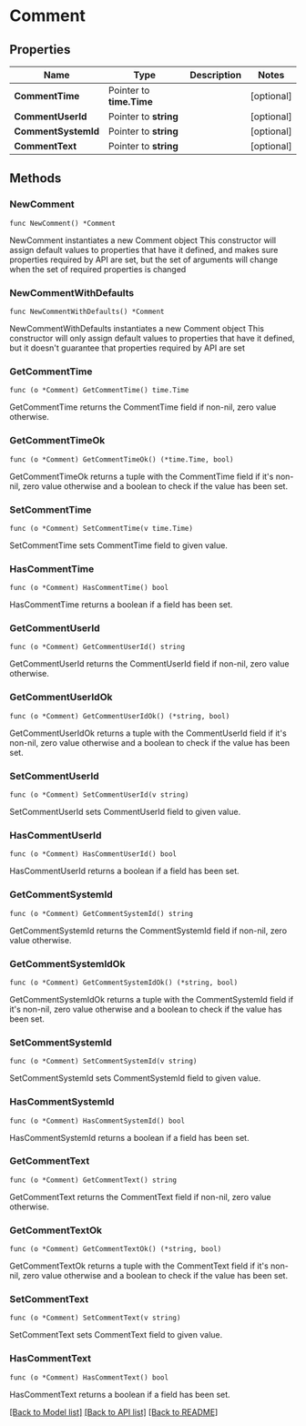 # Comment

## Properties

Name | Type | Description | Notes
------------ | ------------- | ------------- | -------------
**CommentTime** | Pointer to **time.Time** |  | [optional] 
**CommentUserId** | Pointer to **string** |  | [optional] 
**CommentSystemId** | Pointer to **string** |  | [optional] 
**CommentText** | Pointer to **string** |  | [optional] 

## Methods

### NewComment

`func NewComment() *Comment`

NewComment instantiates a new Comment object
This constructor will assign default values to properties that have it defined,
and makes sure properties required by API are set, but the set of arguments
will change when the set of required properties is changed

### NewCommentWithDefaults

`func NewCommentWithDefaults() *Comment`

NewCommentWithDefaults instantiates a new Comment object
This constructor will only assign default values to properties that have it defined,
but it doesn't guarantee that properties required by API are set

### GetCommentTime

`func (o *Comment) GetCommentTime() time.Time`

GetCommentTime returns the CommentTime field if non-nil, zero value otherwise.

### GetCommentTimeOk

`func (o *Comment) GetCommentTimeOk() (*time.Time, bool)`

GetCommentTimeOk returns a tuple with the CommentTime field if it's non-nil, zero value otherwise
and a boolean to check if the value has been set.

### SetCommentTime

`func (o *Comment) SetCommentTime(v time.Time)`

SetCommentTime sets CommentTime field to given value.

### HasCommentTime

`func (o *Comment) HasCommentTime() bool`

HasCommentTime returns a boolean if a field has been set.

### GetCommentUserId

`func (o *Comment) GetCommentUserId() string`

GetCommentUserId returns the CommentUserId field if non-nil, zero value otherwise.

### GetCommentUserIdOk

`func (o *Comment) GetCommentUserIdOk() (*string, bool)`

GetCommentUserIdOk returns a tuple with the CommentUserId field if it's non-nil, zero value otherwise
and a boolean to check if the value has been set.

### SetCommentUserId

`func (o *Comment) SetCommentUserId(v string)`

SetCommentUserId sets CommentUserId field to given value.

### HasCommentUserId

`func (o *Comment) HasCommentUserId() bool`

HasCommentUserId returns a boolean if a field has been set.

### GetCommentSystemId

`func (o *Comment) GetCommentSystemId() string`

GetCommentSystemId returns the CommentSystemId field if non-nil, zero value otherwise.

### GetCommentSystemIdOk

`func (o *Comment) GetCommentSystemIdOk() (*string, bool)`

GetCommentSystemIdOk returns a tuple with the CommentSystemId field if it's non-nil, zero value otherwise
and a boolean to check if the value has been set.

### SetCommentSystemId

`func (o *Comment) SetCommentSystemId(v string)`

SetCommentSystemId sets CommentSystemId field to given value.

### HasCommentSystemId

`func (o *Comment) HasCommentSystemId() bool`

HasCommentSystemId returns a boolean if a field has been set.

### GetCommentText

`func (o *Comment) GetCommentText() string`

GetCommentText returns the CommentText field if non-nil, zero value otherwise.

### GetCommentTextOk

`func (o *Comment) GetCommentTextOk() (*string, bool)`

GetCommentTextOk returns a tuple with the CommentText field if it's non-nil, zero value otherwise
and a boolean to check if the value has been set.

### SetCommentText

`func (o *Comment) SetCommentText(v string)`

SetCommentText sets CommentText field to given value.

### HasCommentText

`func (o *Comment) HasCommentText() bool`

HasCommentText returns a boolean if a field has been set.


[[Back to Model list]](../README.md#documentation-for-models) [[Back to API list]](../README.md#documentation-for-api-endpoints) [[Back to README]](../README.md)


